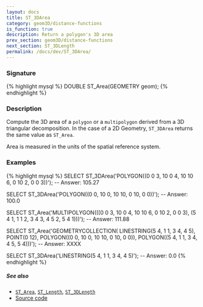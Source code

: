 ```yaml
---
layout: docs
title: ST_3DArea
category: geom3D/distance-functions
is_function: true
description: Return a polygon's 3D area
prev_section: geom3D/distance-functions
next_section: ST_3DLength
permalink: /docs/dev/ST_3DArea/
---
```


### Signature

{% highlight mysql %}
DOUBLE ST_Area(GEOMETRY geom);
{% endhighlight %}

### Description

Compute the 3D area of a `polygon` or a `multipolygon` derived from a 3D triangular decomposition.
In the case of a 2D Geometry, `ST_3DArea` returns the same value as `ST_Area`.

Area is measured in the units of the spatial reference system.

### Examples

{% highlight mysql %}
SELECT ST_3DArea('POLYGON((0 0 3, 10 0 4, 10 10 6, 0 10 2, 0 0 3))');
-- Answer: 105.27

SELECT ST_3DArea('POLYGON((0 0, 10 0, 10 10, 0 10, 0 0))');
-- Answer: 100.0

SELECT ST_Area('MULTIPOLYGON(((0 0 3, 10 0 4, 10 10 6, 0 10 2, 0 0 3),
                              (5 4 1, 1 1 2, 3 4 3, 4 5 2, 5 4 1)))');
-- Answer: 111.88

SELECT ST_Area('GEOMETRYCOLLECTION(
                  LINESTRING(5 4, 1 1, 3 4, 4 5),
                  POINT(0 12),
                  POLYGON((0 0, 10 0, 10 10, 0 10, 0 0)),
                  POLYGON((5 4, 1 1, 3 4, 4 5, 5 4)))');
-- Answer: XXXX

SELECT ST_3DArea('LINESTRING(5 4, 1 1, 3 4, 4 5)');
-- Answer: 0.0
{% endhighlight %}

##### See also

* [`ST_Area`](../ST_Area), [`ST_Length`](../ST_Length), [`ST_3DLength`](../ST_3DLength)
* <a href="https://github.com/orbisgis/h2gis/blob/master/h2spatial/src/main/java/org/h2gis/h2spatial/internal/function/spatial/properties/ST_Area.java" target="_blank">Source code</a>
